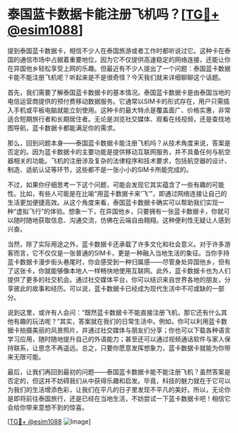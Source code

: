 # 泰国蓝卡数据卡能注册飞机吗？[[TG💪+ @esim1088](https://t.me/s/esim1088)]

提到泰国蓝卡数据卡，相信不少人在泰国旅游或者工作时都听说过它。这种卡在泰国的通信市场中占据着重要地位，因为它不仅提供高速稳定的网络连接，还能让你在异国他乡轻松享受上网的乐趣。但最近有不少人提出了一个问题：泰国蓝卡数据卡能不能注册飞机呢？听起来是不是很奇怪？今天我们就来详细聊聊这个话题。

首先，我们需要了解泰国蓝卡数据卡的基本情况。泰国蓝卡数据卡是由泰国当地的电信运营商提供的预付费移动数据服务。它通常以SIM卡的形式存在，用户只需插入手机或平板电脑就能立刻使用。这种卡的最大特点是覆盖面广、价格实惠，非常适合短期旅行者和长期居住者。无论是浏览社交媒体、观看在线视频，还是查找地图导航，蓝卡数据卡都能满足你的需求。

那么，回到问题本身——泰国蓝卡数据卡能注册飞机吗？从技术角度来说，答案是否定的。因为蓝卡数据卡的主要功能是提供移动互联网服务，并不具备任何与航空器相关的功能。飞机的注册涉及复杂的法律程序和技术要求，包括航空器的设计、制造、适航认证等环节，这些都不是一张小小的SIM卡所能完成的。

不过，如果你仔细思考一下这个问题，可能会发现它其实蕴含了一些有趣的可能性。比如，有些人可能是在比喻“用蓝卡数据卡来‘飞’”，即通过网络连接让自己的生活更加便捷高效。从这个角度来看，泰国蓝卡数据卡确实可以帮助我们实现一种“虚拟飞行”的体验。想象一下，在异国他乡，只要拥有一张蓝卡数据卡，你就可以随时随地获取信息、沟通交流，仿佛在云端自由翱翔。这种便利性无疑让人感到兴奋。

当然，除了实际用途之外，蓝卡数据卡还承载了许多文化和社会意义。对于许多游客而言，它不仅仅是一张普通的SIM卡，更是一种融入当地生活的象征。当你手持蓝卡数据卡漫步街头巷尾时，你会感受到一种归属感——尽管身处异国他乡，但有了这张卡，你就能够像本地人一样畅快地使用互联网。此外，蓝卡数据卡也为人们提供了更多的社交机会。通过社交媒体平台，你可以结识来自世界各地的朋友，分享彼此的故事和经历。可以说，蓝卡数据卡已经成为现代生活中不可或缺的一部分。

说到这里，或许有人会问：“既然蓝卡数据卡不能直接注册飞机，那它还有什么其他有趣的玩法呢？”其实，答案就在我们的日常生活中。例如，你可以利用蓝卡数据卡拍摄美丽的风景照片，并通过社交媒体与朋友们分享；你也可以下载各种语言学习应用，随时随地提升自己的外语能力；甚至还可以通过视频通话软件与家人保持联系，让思念不再遥远。总之，只要你愿意发挥想象力，蓝卡数据卡就能为你带来无限可能。

最后，让我们再回到最初的问题——泰国蓝卡数据卡能不能注册飞机？虽然答案是否定的，但这并不妨碍我们从中获得乐趣和启发。毕竟，科技的魅力就在于它可以为我们的生活增添色彩，让我们在平凡的日子里发现不平凡的美好。所以，无论你是即将前往泰国旅行，还是已经在当地生活，不妨尝试一下蓝卡数据卡吧！相信它会给你带来意想不到的惊喜。

[[TG💪+ @esim1088](https://t.me/s/esim1088) ![Image](https://i.postimg.cc/4NQfJmqS/Snipaste-2025-05-13-00-14-12.png)]